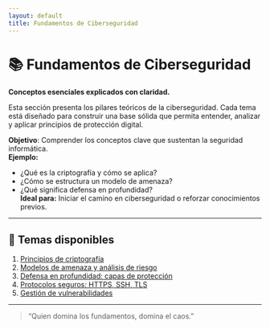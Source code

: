 ```yaml
---
layout: default
title: Fundamentos de Ciberseguridad
---
```


# 📚 Fundamentos de Ciberseguridad  
**Conceptos esenciales explicados con claridad.**

Esta sección presenta los pilares teóricos de la ciberseguridad. Cada tema está diseñado para construir una base sólida que permita entender, analizar y aplicar principios de protección digital.

**Objetivo**: Comprender los conceptos clave que sustentan la seguridad informática.  
**Ejemplo:**  
- ¿Qué es la criptografía y cómo se aplica?  
- ¿Cómo se estructura un modelo de amenaza?  
- ¿Qué significa defensa en profundidad?  
**Ideal para:** Iniciar el camino en ciberseguridad o reforzar conocimientos previos.

---

## 📖 Temas disponibles

1. [Principios de criptografía](criptografia/criptografia1.md)  
2. [Modelos de amenaza y análisis de riesgo](modelos/modelos1.md)  
3. [Defensa en profundidad: capas de protección](defensa/defensa1.md)  
4. [Protocolos seguros: HTTPS, SSH, TLS](protocolos/protocolos1.md)  
5. [Gestión de vulnerabilidades](vulnerabilidades/vulnerabilidades1.md)

---

> “Quien domina los fundamentos, domina el caos.”
